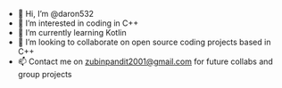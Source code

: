 - 👋 Hi, I’m @daron532
- 👀 I’m interested in coding in C++ 
- 🌱 I’m currently learning Kotlin
- 💞️ I’m looking to collaborate on open source coding projects based in C++
- 📫 Contact me on zubinpandit2001@gmail.com for future collabs and group projects

<!---
daron532/daron532 is a ✨ special ✨ repository because its `README.md` (this file) appears on your GitHub profile.
You can click the Preview link to take a look at your changes.
--->
